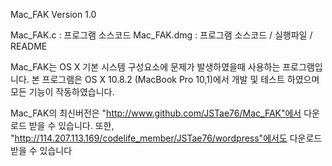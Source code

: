 Mac_FAK
Version 1.0

Mac_FAK.c : 프로그램 소스코드
Mac_FAK.dmg : 프로그램 소스코드 / 실행파일 / README

Mac_FAK는 OS X 기본 시스템 구성요소에 문제가 발생하였을때 사용하는 프로그램입니다.
본 프로그램은 OS X 10.8.2 (MacBook Pro 10,1)에서 개발 및 테스트 하였으며 모든 기능이 작동하였습니다.

Mac_FAK의 최신버전은 "http://www.github.com/JSTae76/Mac_FAK"에서 다운로드 받을 수 있습니다.
또한, "http://114.207.113.169/codelife_member/JSTae76/wordpress"에서도 다운로드 받을 수 있습니다
